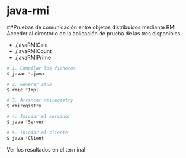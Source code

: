 # java-rmi
##Pruebas de comunicación entre objetos distribuidos mediante RMI
Acceder al directorio de la aplicación de prueba de las tres disponibles
* /javaRMICalc
* /javaRMICount
* /javaRMIPrime

```bash
# 1. Compilar los ficheros
$ javac *.java

# 2. Generar stub
$ rmic *Impl

# 3. Arrancar rmiregistry
$ rmiregistry

# 4. Iniciar el servidor
$ java *Server

# 5. Iniciar el cliente
$ java *Client
```
Ver los resultados en el terminal
